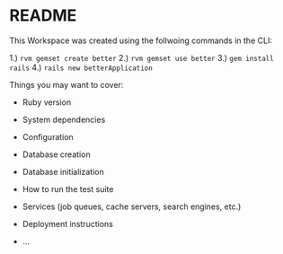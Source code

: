 # README

This Workspace was created using the follwoing commands in the CLI:

1.) `rvm gemset create better`
2.) `rvm gemset use better`
3.) `gem install rails`
4.) `rails new betterApplication`

Things you may want to cover:

* Ruby version

* System dependencies

* Configuration

* Database creation

* Database initialization

* How to run the test suite

* Services (job queues, cache servers, search engines, etc.)

* Deployment instructions

* ...
